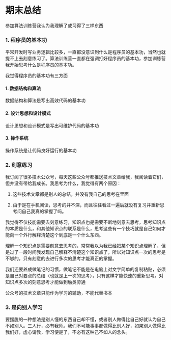 # 期末总结

参加算法训练营我认为我理解了或习得了三样东西

### 1. 程序员的基本功

平常开发时写业务逻辑比较多，一直都没意识到什么是程序员的基本功，当然也就提不上去刻意练习了。算法训练营一直都在强调打好程序员的基本功，参加训练营我开始思考什么是程序员的基本功。

我觉得程序员的基本功有三方面

#### 1. 数据结构和算法

数据结构和算法是写出高效代码的基本功

#### 2. 设计思想和设计模式

设计思想和设计模式是写出可维护代码的基本功

#### 3. 操作系统

操作系统是让代码良好运行的基本功

### 2. 刻意练习

我订阅了很多技术公众号，每天这些公众号都推送技术文章给我，我阅读着它们，但并没有带给我成长。我思考为什么，我觉得有两个原因：
1. 这些技术文章都是别人的总结，并没有我自己的思考在里面 

2. 由于是在手机阅读，思考的并不深，而且往往看过一遍后就没有复习并重新思考问自己我真的掌握了吗。

我觉得不仅技能需要去刻意练习，知识点也是需要不断地刻意去思考，思考知识点的本质是什么，和其他知识点的联系是什么，思考这些有一个技巧就是自己如何才能向一个外行解释清楚这个到底是一个什么东西。

理解一个知识点是需要刻意去思考的，常常我以为我已经把某个知识点理解了，但是过了一段时间我发现自己解释不清楚这个知识点了，所以对知识点一次的思考是不够的，只有刻意的去进行多次的思考才能真正的掌握。

我们还要养成做笔记的习惯，做笔记不能是在电脑上对文字简单的复制粘贴，必须是自己对要点的总结（也就是上一次的思考），只有这样才能快速的重新思考。对知识点多次的刻意思考才能做到触类旁通

公众号的技术文章只能作为学习的辅助，不能代替书本


### 3. 是向别人学习

要摆脱的一种想法是别人懂的东西自己却不懂，或者别人做得比自己好就认为自己不如别人。三人行，必有我师。我们不可能事事都做得比别人好，如果别人做得比我们好，虚心请教，学习便是了，不必有这种己不如人的念头。